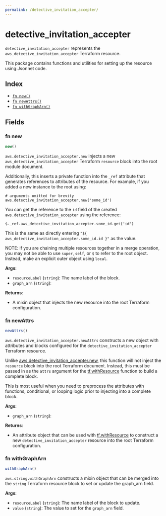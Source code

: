 ```yaml
---
permalink: /detective_invitation_accepter/
---
```


# detective_invitation_accepter

`detective_invitation_accepter` represents the `aws_detective_invitation_accepter` Terraform resource.



This package contains functions and utilities for setting up the resource using Jsonnet code.


## Index

* [`fn new()`](#fn-new)
* [`fn newAttrs()`](#fn-newattrs)
* [`fn withGraphArn()`](#fn-withgrapharn)

## Fields

### fn new

```ts
new()
```


`aws.detective_invitation_accepter.new` injects a new `aws_detective_invitation_accepter` Terraform `resource`
block into the root module document.

Additionally, this inserts a private function into the `_ref` attribute that generates references to attributes of the
resource. For example, if you added a new instance to the root using:

    # arguments omitted for brevity
    aws.detective_invitation_accepter.new('some_id')

You can get the reference to the `id` field of the created `aws.detective_invitation_accepter` using the reference:

    $._ref.aws_detective_invitation_accepter.some_id.get('id')

This is the same as directly entering `"${ aws_detective_invitation_accepter.some_id.id }"` as the value.

NOTE: if you are chaining multiple resources together in a merge operation, you may not be able to use `super`, `self`,
or `$` to refer to the root object. Instead, make an explicit outer object using `local`.

**Args**:
  - `resourceLabel` (`string`): The name label of the block.
  - `graph_arn` (`string`): 

**Returns**:
- A mixin object that injects the new resource into the root Terraform configuration.


### fn newAttrs

```ts
newAttrs()
```


`aws.detective_invitation_accepter.newAttrs` constructs a new object with attributes and blocks configured for the `detective_invitation_accepter`
Terraform resource.

Unlike [aws.detective_invitation_accepter.new](#fn-detectiveinvitationaccepternew), this function will not inject the `resource`
block into the root Terraform document. Instead, this must be passed in as the `attrs` argument for the
[tf.withResource](https://github.com/tf-libsonnet/core/tree/main/docs#fn-withresource) function to build a complete block.

This is most useful when you need to preprocess the attributes with functions, conditional, or looping logic prior to
injecting into a complete block.

**Args**:
  - `graph_arn` (`string`): 

**Returns**:
  - An attribute object that can be used with [tf.withResource](https://github.com/tf-libsonnet/core/tree/main/docs#fn-withresource) to construct a new `detective_invitation_accepter` resource into the root Terraform configuration.


### fn withGraphArn

```ts
withGraphArn()
```

`aws.string.withGraphArn` constructs a mixin object that can be merged into the `string`
Terraform resource block to set or update the graph_arn field.



**Args**:
  - `resourceLabel` (`string`): The name label of the block to update.
  - `value` (`string`): The value to set for the `graph_arn` field.
